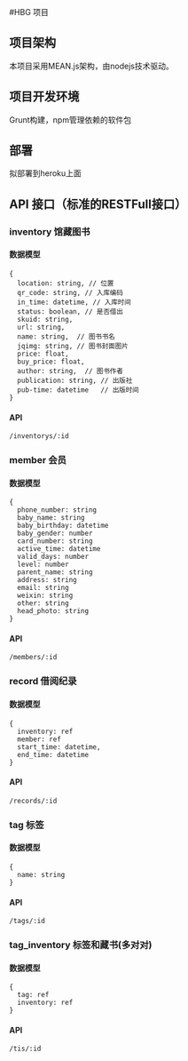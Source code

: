 #HBG 项目

## 项目架构
本项目采用MEAN.js架构，由nodejs技术驱动。

## 项目开发环境
Grunt构建，npm管理依赖的软件包

## 部署
拟部署到heroku上面

## API 接口（标准的RESTFull接口）

### inventory 馆藏图书
#### 数据模型
```
{
  location: string, // 位置
  qr_code: string, // 入库编码
  in_time: datetime, // 入库时间
  status: boolean, // 是否借出
  skuid: string,
  url: string,
  name: string,  // 图书书名
  jqimg: string, // 图书封面图片
  price: float,
  buy_price: float,
  author: string,  // 图书作者
  publication: string, // 出版社
  pub-time: datetime   // 出版时间
}
```
#### API
`/inventorys/:id`


### member 会员
#### 数据模型
```
{
  phone_number: string
  baby_name: string
  baby_birthday: datetime
  baby_gender: number
  card_number: string
  active_time: datetime
  valid_days: number
  level: number
  parent_name: string
  address: string
  email: string
  weixin: string
  other: string
  head_photo: string
}
```
#### API
`/members/:id`


### record 借阅纪录
#### 数据模型
```
{
  inventory: ref
  member: ref
  start_time: datetime,
  end_time: datetime
}
```
#### API
`/records/:id`


### tag 标签
#### 数据模型
```
{
  name: string
}
```
#### API
`/tags/:id`


### tag_inventory 标签和藏书(多对对)
#### 数据模型
```
{
  tag: ref
  inventory: ref
}
```
#### API
`/tis/:id`
